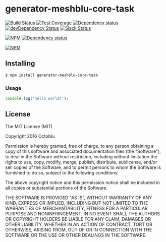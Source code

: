 # generator-meshblu-core-task

[![Build Status](https://travis-ci.org/octoblu/meshblu-core-task-create-session-token.svg?branch=master)](https://travis-ci.org/octoblu/meshblu-core-task-create-session-token)
[![Test Coverage](https://codecov.io/gh/octoblu/meshblu-core-task-create-session-token/branch/master/graph/badge.svg)](https://codecov.io/gh/octoblu/meshblu-core-task-create-session-token)
[![Dependency status](http://img.shields.io/david/octoblu/meshblu-core-task-create-session-token.svg?style=flat)](https://david-dm.org/octoblu/meshblu-core-task-create-session-token)
[![devDependency Status](http://img.shields.io/david/dev/octoblu/meshblu-core-task-create-session-token.svg?style=flat)](https://david-dm.org/octoblu/meshblu-core-task-create-session-token#info=devDependencies)
[![Slack Status](http://community-slack.octoblu.com/badge.svg)](http://community-slack.octoblu.com)

[![NPM](https://nodei.co/npm/meshblu-core-task-create-session-token.svg?style=flat)](https://npmjs.org/package/meshblu-core-task-create-session-token)
[![Dependency status](http://img.shields.io/david/octoblu/generator-meshblu-core-task.svg?style=flat)](https://david-dm.org/octoblu/generator-meshblu-core-task)

[![NPM](https://nodei.co/npm/generator-meshblu-core-task.svg?style=flat)](https://npmjs.org/package/generator-meshblu-core-task)

## Installing

```bash
$ npm install generator-meshblu-core-task
```

### Usage

```javascript
console.log('hello world!');
```

## License

The MIT License (MIT)

Copyright 2016 Octoblu

Permission is hereby granted, free of charge, to any person obtaining a copy
of this software and associated documentation files (the "Software"), to deal
in the Software without restriction, including without limitation the rights
to use, copy, modify, merge, publish, distribute, sublicense, and/or sell
copies of the Software, and to permit persons to whom the Software is
furnished to do so, subject to the following conditions:

The above copyright notice and this permission notice shall be included in all
copies or substantial portions of the Software.

THE SOFTWARE IS PROVIDED "AS IS", WITHOUT WARRANTY OF ANY KIND, EXPRESS OR
IMPLIED, INCLUDING BUT NOT LIMITED TO THE WARRANTIES OF MERCHANTABILITY,
FITNESS FOR A PARTICULAR PURPOSE AND NONINFRINGEMENT. IN NO EVENT SHALL THE
AUTHORS OR COPYRIGHT HOLDERS BE LIABLE FOR ANY CLAIM, DAMAGES OR OTHER
LIABILITY, WHETHER IN AN ACTION OF CONTRACT, TORT OR OTHERWISE, ARISING FROM,
OUT OF OR IN CONNECTION WITH THE SOFTWARE OR THE USE OR OTHER DEALINGS IN THE
SOFTWARE.
